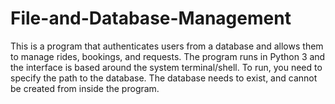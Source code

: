 # File-and-Database-Management
This is a program that authenticates users from a database and allows them to manage rides, 
bookings, and requests. The program runs in Python 3 and the interface is based around the 
system terminal/shell. To run, you need to specify the path to the database. 
The database needs to exist, and cannot be created from inside the program.
